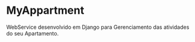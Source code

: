 # MyAppartment
WebService desenvolvido em Django para Gerenciamento das atividades do seu Apartamento.
